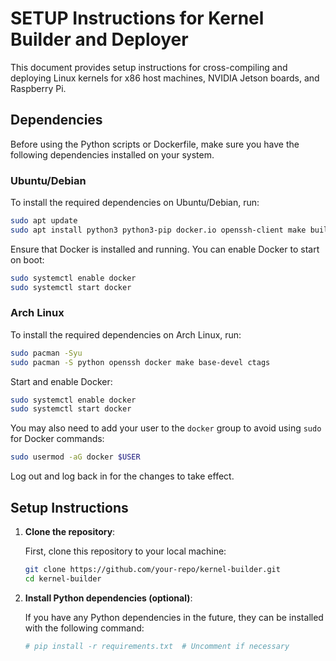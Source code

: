 # SETUP Instructions for Kernel Builder and Deployer

This document provides setup instructions for cross-compiling and deploying Linux kernels for x86 host machines, NVIDIA Jetson boards, and Raspberry Pi.

## Dependencies

Before using the Python scripts or Dockerfile, make sure you have the following dependencies installed on your system.

### Ubuntu/Debian

To install the required dependencies on Ubuntu/Debian, run:

```bash
sudo apt update
sudo apt install python3 python3-pip docker.io openssh-client make build-essential ctags
```

Ensure that Docker is installed and running. You can enable Docker to start on boot:

```bash
sudo systemctl enable docker
sudo systemctl start docker
```

### Arch Linux

To install the required dependencies on Arch Linux, run:

```bash
sudo pacman -Syu
sudo pacman -S python openssh docker make base-devel ctags
```

Start and enable Docker:

```bash
sudo systemctl enable docker
sudo systemctl start docker
```

You may also need to add your user to the `docker` group to avoid using `sudo` for Docker commands:

```bash
sudo usermod -aG docker $USER
```

Log out and log back in for the changes to take effect.

## Setup Instructions

1. **Clone the repository**:
   
   First, clone this repository to your local machine:
   ```bash
   git clone https://github.com/your-repo/kernel-builder.git
   cd kernel-builder
   ```

2. **Install Python dependencies (optional)**:
   
   If you have any Python dependencies in the future, they can be installed with the following command:
   
   ```bash
   # pip install -r requirements.txt  # Uncomment if necessary
   ```


